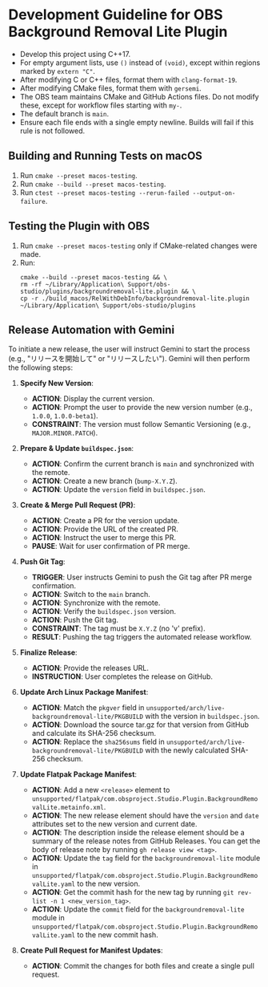 # Development Guideline for OBS Background Removal Lite Plugin

- Develop this project using C++17.
- For empty argument lists, use `()` instead of `(void)`, except within regions marked by `extern "C"`.
- After modifying C or C++ files, format them with `clang-format-19`.
- After modifying CMake files, format them with `gersemi`.
- The OBS team maintains CMake and GitHub Actions files. Do not modify these, except for workflow files starting with `my-`.
- The default branch is `main`.
- Ensure each file ends with a single empty newline. Builds will fail if this rule is not followed.

## Building and Running Tests on macOS

1. Run `cmake --preset macos-testing`.
2. Run `cmake --build --preset macos-testing`.
3. Run `ctest --preset macos-testing --rerun-failed --output-on-failure`.

## Testing the Plugin with OBS

1. Run `cmake --preset macos-testing` only if CMake-related changes were made.
2. Run:
   ```
   cmake --build --preset macos-testing && \
   rm -rf ~/Library/Application\ Support/obs-studio/plugins/backgroundremoval-lite.plugin && \
   cp -r ./build_macos/RelWithDebInfo/backgroundremoval-lite.plugin ~/Library/Application\ Support/obs-studio/plugins
   ```

## Release Automation with Gemini

To initiate a new release, the user will instruct Gemini to start the process (e.g., "リリースを開始して" or "リリースしたい"). Gemini will then perform the following steps:

1.  **Specify New Version**:
    * **ACTION**: Display the current version.
    * **ACTION**: Prompt the user to provide the new version number (e.g., `1.0.0`, `1.0.0-beta1`).
    * **CONSTRAINT**: The version must follow Semantic Versioning (e.g., `MAJOR.MINOR.PATCH`).

2.  **Prepare & Update `buildspec.json`**:
    * **ACTION**: Confirm the current branch is `main` and synchronized with the remote.
    * **ACTION**: Create a new branch (`bump-X.Y.Z`).
    * **ACTION**: Update the `version` field in `buildspec.json`.

3.  **Create & Merge Pull Request (PR)**:
    * **ACTION**: Create a PR for the version update.
    * **ACTION**: Provide the URL of the created PR.
    * **ACTION**: Instruct the user to merge this PR.
    * **PAUSE**: Wait for user confirmation of PR merge.

4.  **Push Git Tag**:
    * **TRIGGER**: User instructs Gemini to push the Git tag after PR merge confirmation.
    * **ACTION**: Switch to the `main` branch.
    * **ACTION**: Synchronize with the remote.
    * **ACTION**: Verify the `buildspec.json` version.
    * **ACTION**: Push the Git tag.
    * **CONSTRAINT**: The tag must be `X.Y.Z` (no 'v' prefix).
    * **RESULT**: Pushing the tag triggers the automated release workflow.

5.  **Finalize Release**:
    * **ACTION**: Provide the releases URL.
    * **INSTRUCTION**: User completes the release on GitHub.

6.  **Update Arch Linux Package Manifest**:
    * **ACTION**: Match the `pkgver` field in `unsupported/arch/live-backgroundremoval-lite/PKGBUILD` with the version in `buildspec.json`.
    * **ACTION**: Download the source tar.gz for that version from GitHub and calculate its SHA-256 checksum.
    * **ACTION**: Replace the `sha256sums` field in `unsupported/arch/live-backgroundremoval-lite/PKGBUILD` with the newly calculated SHA-256 checksum.

7.  **Update Flatpak Package Manifest**:
    * **ACTION**: Add a new `<release>` element to `unsupported/flatpak/com.obsproject.Studio.Plugin.BackgroundRemovalLite.metainfo.xml`.
    * **ACTION**: The new release element should have the `version` and `date` attributes set to the new version and current date.
    * **ACTION**: The description inside the release element should be a summary of the release notes from GitHub Releases.
        You can get the body of release note by running `gh release view <tag>`.
    * **ACTION**: Update the `tag` field for the `backgroundremoval-lite` module in `unsupported/flatpak/com.obsproject.Studio.Plugin.BackgroundRemovalLite.yaml` to the new version.
    * **ACTION**: Get the commit hash for the new tag by running `git rev-list -n 1 <new_version_tag>`.
    * **ACTION**: Update the `commit` field for the `backgroundremoval-lite` module in `unsupported/flatpak/com.obsproject.Studio.Plugin.BackgroundRemovalLite.yaml` to the new commit hash.

8.  **Create Pull Request for Manifest Updates**:
    * **ACTION**: Commit the changes for both files and create a single pull request.


